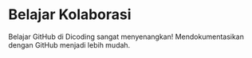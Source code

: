 # Belajar Kolaborasi

Belajar GitHub di Dicoding sangat menyenangkan!
Mendokumentasikan dengan GitHub menjadi lebih mudah.
